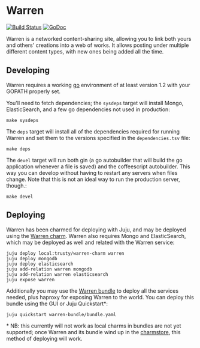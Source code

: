 # Warren

[![Build
Status](https://travis-ci.org/warren-community/warren.svg)](https://travis-ci.org/warren-community/warren)
[![GoDoc](https://godoc.org/github.com/warren-community/warren?status.svg)](https://godoc.org/github.com/warren-community/warren)

Warren is a networked content-sharing site, allowing you to link both yours and
others' creations into a web of works.  It allows posting under multiple
different content types, with new ones being added all the time.

## Developing

Warren requires a working [go](http://golang.org/) environment of at least
version 1.2 with your GOPATH properly set.

You'll need to fetch dependencies; the `sysdeps` target will install Mongo,
ElasticSearch, and a few go dependencies not used in production:

    make sysdeps

The `deps` target will install all of the dependencies required for running
Warren and set them to the versions specified in the `dependencies.tsv` file:

    make deps

The `devel` target will run both gin (a go autobuilder that will build the go
application whenever a file is saved) and the coffeescript autobuilder.  This
way you can develop without having to restart any servers when files change.
Note that this is not an ideal way to run the production server, though.:

    make devel

## Deploying

Warren has been charmed for deploying with Juju, and may be deployed using the
[Warren charm](https://github.com/warren-community/warren-charm).  Warren also
requires Mongo and ElasticSearch, which may be deployed as well and related with
the Warren service:

    juju deploy local:trusty/warren-charm warren
    juju deploy mongodb
    juju deploy elasticsearch
    juju add-relation warren mongodb
    juju add-relation warren elasticsearch
    juju expose warren


Additionally you may use the [Warren
bundle](https://github.com/warren-community/warren-bundle) to deploy all the
services needed, plus haproxy for exposing Warren to the world.  You can deploy
this bundle using the GUI or Juju Quickstart\*:

    juju quickstart warren-bundle/bundle.yaml

\* NB: this currently will not work as local charms in bundles are not yet
supported; once Warren and its bundle wind up in the
[charmstore](http://jujucharms.com), this method of deploying will work.
